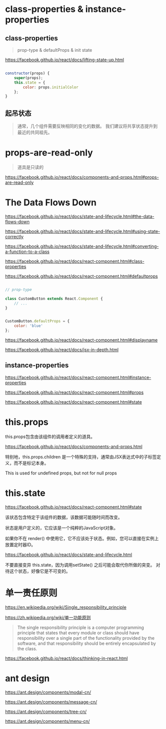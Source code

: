 # class-properties & instance-properties



## class-properties


> prop-type & defaultProps & init state


https://facebook.github.io/react/docs/lifting-state-up.html


```jsx

constructor(props) {
    super(props);
    this.state = {
        color: props.initialColor
    };
}

```

## 起吊状态 

> 通常，几个组件需要反映相同的变化的数据。
我们建议将共享状态提升到最近的共同祖先。


# props-are-read-only

> 道具是只读的

https://facebook.github.io/react/docs/components-and-props.html#props-are-read-only


# The Data Flows Down


https://facebook.github.io/react/docs/state-and-lifecycle.html#the-data-flows-down


https://facebook.github.io/react/docs/state-and-lifecycle.html#using-state-correctly


https://facebook.github.io/react/docs/state-and-lifecycle.html#converting-a-function-to-a-class



https://facebook.github.io/react/docs/react-component.html#class-properties



https://facebook.github.io/react/docs/react-component.html#defaultprops



```jsx

// prop-type

class CustomButton extends React.Component {
    // ...
}


CustomButton.defaultProps = {
    color: 'blue'
};


```


https://facebook.github.io/react/docs/react-component.html#displayname


https://facebook.github.io/react/docs/jsx-in-depth.html




## instance-properties



https://facebook.github.io/react/docs/react-component.html#instance-properties


https://facebook.github.io/react/docs/react-component.html#props



https://facebook.github.io/react/docs/react-component.html#state



# this.props

this.props包含由该组件的调用者定义的道具。


https://facebook.github.io/react/docs/components-and-props.html


特别地，this.props.children 是一个特殊的支持，通常由JSX表达式中的子标签定义，而不是标记本身。


This is used for undefined props, but not for null props



# this.state

https://facebook.github.io/react/docs/react-component.html#state


该状态包含特定于该组件的数据，该数据可能随时间而改变。

状态是用户定义的，它应该是一个纯粹的JavaScript对象。

如果你不在 render() 中使用它，它不应该处于状态。例如，您可以直接在实例上放置定时器ID。




https://facebook.github.io/react/docs/state-and-lifecycle.html


不要直接变异 this.state，因为调用setState() 之后可能会取代你所做的突变。
对待这个状态，好像它是不可变的。




# 单一责任原则


https://en.wikipedia.org/wiki/Single_responsibility_principle

https://zh.wikipedia.org/wiki/单一功能原则


> The single responsibility principle is a computer programming principle that states that every module or class should have responsibility over a single part of the functionality provided by the software, and that responsibility should be entirely encapsulated by the class. 



https://facebook.github.io/react/docs/thinking-in-react.html



# ant design


https://ant.design/components/modal-cn/

https://ant.design/components/message-cn/


https://ant.design/components/tree-cn/

https://ant.design/components/menu-cn/














